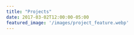 ```yaml
---
title: "Projects"
date: 2017-03-02T12:00:00-05:00
featured_image: '/images/project_feature.webp'
---
```

[Comment]: <> (Articles are paginated with only three posts here for example. You can set the number of entries to show on this page with the "pagination" setting in the config file.)
